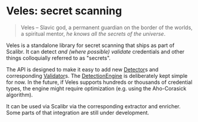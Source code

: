 # Veles: secret scanning

> Veles – Slavic god, a permanent guardian on the border of the worlds, a spiritual mentor, _he knows all the secrets of the universe_.

Veles is a standalone library for secret scanning that ships as part of Scalibr.
It can detect _and (where possible) validate_ credentials and other things
colloquially referred to as "secrets".

The API is designed to make it easy to add new [Detector](./detect.go)s and
corresponding [Validator](./validate.go)s. The [DetectionEngine](./detect.go#52)
is deliberately kept simple for now. In the future, if Veles supports hundreds
or thousands of credential types, the engine might require optimization (e.g.
using the Aho-Corasick algorithm).

It can be used via Scalibr via the corresponding extractor and enricher. Some
parts of that integration are still under development.

